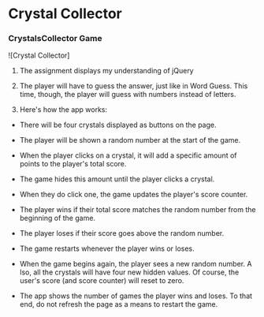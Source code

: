 # Crystal Collector
### CrystalsCollector Game 

![Crystal Collector]

1.  The assignment displays my understanding of jQuery 

2. The player will have to guess the answer, just like in Word Guess. This time, though, the player will guess with numbers instead of letters. 

3. Here's how the app works:

* There will be four crystals displayed as buttons on the page.

* The player will be shown a random number at the start of the game.

* When the player clicks on a crystal, it will add a specific amount of points to the player's total score. 

* The game hides this amount until the player clicks a crystal.
* When they do click one, the game updates the player's score counter.

* The player wins if their total score matches the random number from the beginning of the game.

* The player loses if their score goes above the random number.

* The game restarts whenever the player wins or loses.

* When the game begins again, the player sees a new random number. A lso, all the crystals will have four new hidden values. Of course, the user's score (and score counter) will reset to zero.

* The app  shows the number of games the player wins and loses. To that end, do not refresh the page as a means to restart the game.
